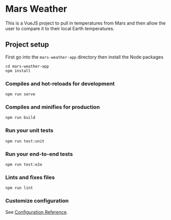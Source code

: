 # Mars Weather

This is a VueJS project to pull in temperatures from Mars and then allow the user to compare it to their local Earth temperatures.

## Project setup
First go into the `mars-weather-app` directory then install the Node packages
```
cd mars-weather-app
npm install
```

### Compiles and hot-reloads for development
```
npm run serve
```

### Compiles and minifies for production
```
npm run build
```

### Run your unit tests
```
npm run test:unit
```

### Run your end-to-end tests
```
npm run test:e2e
```

### Lints and fixes files
```
npm run lint
```

### Customize configuration
See [Configuration Reference](https://cli.vuejs.org/config/).
